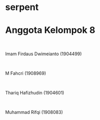 # serpent
<h1>Anggota Kelompok 8</h1> <br>
<p>Imam Firdaus Dwimeianto (1904499)</p> <br>
<p>M Fahcri (1908969)</p> <br>
<p>Thariq Hafizhudin (1904601)</p> <br>
<p>Muhammad Rifqi (1908083)</p>
